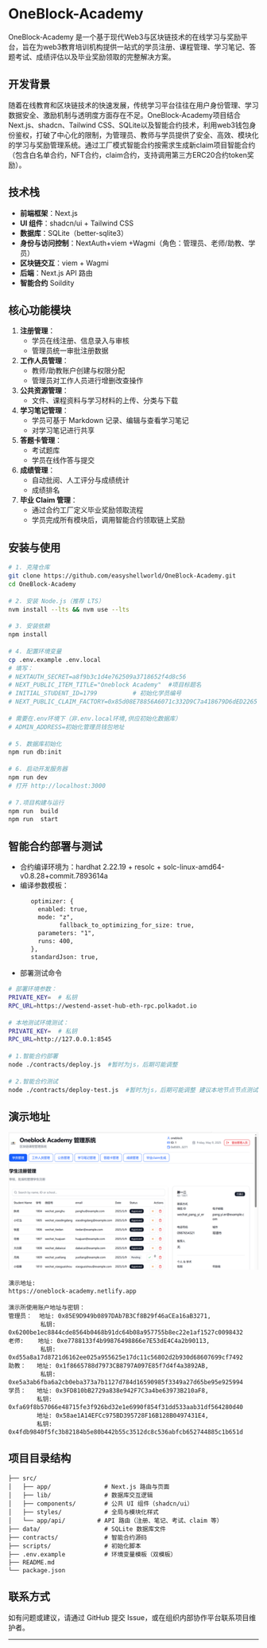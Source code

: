 # OneBlock-Academy

OneBlock-Academy 是一个基于现代Web3与区块链技术的在线学习与奖励平台，旨在为web3教育培训机构提供一站式的学员注册、课程管理、学习笔记、答题考试、成绩评估以及毕业奖励领取的完整解决方案。

## 开发背景

随着在线教育和区块链技术的快速发展，传统学习平台往往在用户身份管理、学习数据安全、激励机制与透明度方面存在不足。OneBlock-Academy项目结合Next.js、shadcn、Tailwind CSS、SQLite以及智能合约技术，利用web3钱包身份鉴权，打破了中心化的限制，为管理员、教师与学员提供了安全、高效、模块化的学习与奖励管理系统。通过工厂模式智能合约按需求生成新claim项目智能合约（包含白名单合约，NFT合约，claim合约，支持调用第三方ERC20合约token奖励）。

## 技术栈

* **前端框架**：Next.js
* **UI 组件**：shadcn/ui + Tailwind CSS
* **数据库**：SQLite（better-sqlite3）
* **身份与访问控制**：NextAuth+viem +Wagmi（角色：管理员、老师/助教、学员）
* **区块链交互**：viem + Wagmi
* **后端**：Next.js API 路由
* **智能合约** Soildity

## 核心功能模块

1. **注册管理**：
   * 学员在线注册、信息录入与审核
   * 管理员统一审批注册数据
2. **工作人员管理**：
   * 教师/助教账户创建与权限分配
   * 管理员对工作人员进行增删改查操作
3. **公共资源管理**：
   * 文件、课程资料与学习材料的上传、分类与下载
4. **学习笔记管理**：
   * 学员可基于 Markdown 记录、编辑与查看学习笔记
   * 对学习笔记进行共享
5. **答题卡管理**：
   * 考试题库 
   * 学员在线作答与提交
6. **成绩管理**：
   * 自动批阅、人工评分与成绩统计
   * 成绩排名
7. **毕业 Claim 管理**：
   * 通过合约工厂定义毕业奖励领取流程
   * 学员完成所有模块后，调用智能合约领取链上奖励

## 安装与使用

```bash
# 1. 克隆仓库
git clone https://github.com/easyshellworld/OneBlock-Academy.git
cd OneBlock-Academy

# 2. 安装 Node.js（推荐 LTS）
nvm install --lts && nvm use --lts

# 3. 安装依赖
npm install

# 4. 配置环境变量
cp .env.example .env.local
# 填写：
# NEXTAUTH_SECRET=a8f9b3c1d4e762509a3718652f4d8c56
# NEXT_PUBLIC_ITEM_TITLE="Oneblock Academy"  #项目标题名
# INITIAL_STUDENT_ID=1799          # 初始化学员编号
# NEXT_PUBLIC_CLAIM_FACTORY=0x85d08E78856A6071c332D9C7a418679D6dED2265 生成claaim

# 需要在.env环境下（非.env.local环境,供应初始化数据库）
# ADMIN_ADDRESS=初始化管理员钱包地址  

# 5. 数据库初始化
npm run db:init

# 6. 启动开发服务器
npm run dev
# 打开 http://localhost:3000

# 7.项目构建与运行
npm run  build 
npm run  start

```

## 智能合约部署与测试
* 合约编译环境为：hardhat 2.22.19 + resolc + solc-linux-amd64-v0.8.28+commit.7893614a
* 编译参数模板：
   ```
      optimizer: {
        enabled: true,
        mode: "z",
			  fallback_to_optimizing_for_size: true,
        parameters: "1",
        runs: 400,
      },
      standardJson: true,
   ```
* 部署测试命令

```bash
# 部署环境参数：
PRIVATE_KEY=  # 私钥
RPC_URL=https://westend-asset-hub-eth-rpc.polkadot.io

# 本地测试环境测试：
PRIVATE_KEY=  # 私钥
RPC_URL=http://127.0.0.1:8545

# 1.智能合约部署
node ./contracts/deploy.js  #暂时为js，后期可能调整

# 2.智能合约测试
node ./contracts/deploy-test.js  #暂时为js，后期可能调整 建议本地节点节点测试

```

## 演示地址
![管理页面](./snapshots/1.PNG)
```
演示地址:
https://oneblock-academy.netlify.app

演示所使用账户地址与密钥：
管理员：  地址: 0x85E9D949b0897DAb7B3Cf8B29f46aCEa16aB3271, 
         私钥: 0x6200be1ec8844cde8564b0468b91dc64b08a957755b8ec22e1af1527c0098432
老师:    地址: 0xe7788133f4b99876498866e7E53dE4C4a2b90113, 
         私钥: 0xd55a8a17d8721d6162ee025a955625e17dc11c56802d2b930d68607699cf7492
助教：   地址: 0x1f8665788d7973CB8797A097E85f7d4f4a3892AB, 
         私钥: 0xe5a3ab6fba6a2cb0eba373a7b1127d784d16590985f3349a27d65be95e925994
学员：   地址: 0x3FD810bB2729a838e942F7C3a4be63973B210aF8, 
        私钥: 0xfa69f8b57066e48715fe3f926bd32e1e6990f854f31dd533aab31df564280d40
        地址: 0x58ae1A14EFCc975BD395728F16B128B0497431E4, 
        私钥: 0x4fdb9840f5fc3b82184b5e80b442b55c3512dc8c536abfcb652744885c1b651d

```



## 项目目录结构

```
├── src/
│   ├── app/               # Next.js 路由与页面
│   ├── lib/               # 数据库交互逻辑
│   ├── components/        # 公共 UI 组件（shadcn/ui）
│   ├── styles/            # 全局与模块化样式
│   └── app/api/         # API 路由（注册、笔记、考试、claim 等）
├── data/                  # SQLite 数据库文件
├── contracts/             # 智能合约源码
├── scripts/               # 初始化脚本
├── .env.example           # 环境变量模板（双模板）
├── README.md
└── package.json
```

## 联系方式

如有问题或建议，请通过 GitHub 提交 Issue，或在组织内部协作平台联系项目维护者。

---


